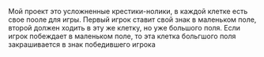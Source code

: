Мой проект это усложненные крестики-нолики, в каждой клетке есть свое пооле для игры. Первый игрок ставит свой знак в маленьком поле, второй должен ходить в эту же клетку, но уже большого поля. Если игрок побеждает в маленьком поле, то эта клетка больгшого поля закрашивается в знак победившего игрока
